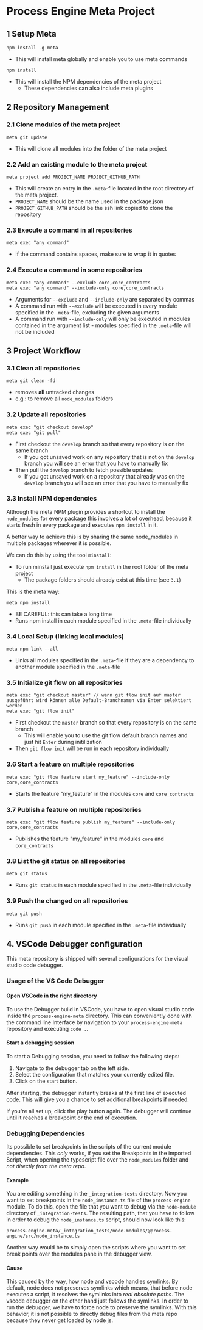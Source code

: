# Process Engine Meta Project

## 1 Setup Meta

```
npm install -g meta
```

* This will install meta globally and enable you to use meta commands

```
npm install
```

* This will install the NPM dependencies of the meta project
  * These dependencies can also include meta plugins

## 2 Repository Management

### 2.1 Clone modules of the meta project

```
meta git update
```

* This will clone all modules into the folder of the meta project

### 2.2 Add an existing module to the meta project

```
meta project add PROJECT_NAME PROJECT_GITHUB_PATH
```

* This will create an entry in the `.meta`-file located in the root directory of the meta project.
* `PROJECT_NAME` should be the name used in the package.json
* `PROJECT_GITHUB_PATH` should be the ssh link copied to clone the repository

### 2.3 Execute a command in **all** repositories

```
meta exec "any command"
```

* If the command contains spaces, make sure to wrap it in quotes

### 2.4 Execute a command in **some** repositories

```
meta exec "any command" --exclude core,core_contracts
meta exec "any command" --include-only core,core_contracts
```

* Arguments for `--exclude` and `--include-only` are separated by commas
* A command run with `--exclude` will be executed in every module specified in the `.meta`-file, excluding the given arguments 
* A command run with `--include-only` will only be executed in modules contained in the argument list - modules specified in the `.meta`-file will not be included

## 3 Project Workflow

### 3.1 Clean all repositories

```
meta git clean -fd
```

* removes **all** untracked changes
* e.g.: to remove all `node_modules` folders

### 3.2 Update all repositories

```
meta exec "git checkout develop"
meta exec "git pull"
```

* First checkout the `develop` branch so that every repository is on the same branch
  * If you got unsaved work on any repository that is not on the `develop` branch you will see an error that you have to manually fix
* Then pull the `develop` branch to fetch possible updates
  * If you got unsaved work on a repository that already was on the `develop` branch you will see an error that you have to manually fix

### 3.3 Install NPM dependencies

Although the meta NPM plugin provides a shortcut to install the `node_modules` for every package this involves a lot of overhead, because it starts fresh in every package and executes `npm install` in it.

A better way to achieve this is by sharing the same node_modules in multiple packages wherever it is possible.

We can do this by using the tool `minstall`:

* To run minstall just execute `npm install` in the root folder of the meta project
  * The package folders should already exist at this time (see `3.1`)


This is the meta way: 

```
meta npm install
```

* BE CAREFUL: this can take a long time
* Runs npm install in each module specified in the `.meta`-file individually

### 3.4 Local Setup (linking local modules)

```
meta npm link --all
```

* Links all modules specified in the `.meta`-file if they are a dependency to another module specified in the `.meta`-file

### 3.5 Initialize git flow on all repositories

```
meta exec "git checkout master" // wenn git flow init auf master ausgeführt wird können alle Default-Branchnamen via Enter selektiert werden
meta exec "git flow init"
```

* First checkout the `master` branch so that every repository is on the same branch
  * This will enable you to use the git flow default branch names and just hit `Enter` during initilization
* Then `git flow init` will be run in each repository individually

### 3.6 Start a feature on multiple repositories

```
meta exec "git flow feature start my_feature" --include-only core,core_contracts
```

* Starts the feature "my_feature" in the modules `core` and `core_contracts`

### 3.7 Publish a feature on multiple repositories

```
meta exec "git flow feature publish my_feature" --include-only core,core_contracts
```

* Publishes the feature "my_feature" in the modules `core` and `core_contracts`

### 3.8 List the git status on all repositories

```
meta git status
```

* Runs `git status` in each module specified in the `.meta`-file individually

### 3.9 Push the changed on all repositories

```
meta git push
```

* Runs `git push` in each module specified in the `.meta`-file individually

## 4. VSCode Debugger configuration
This meta repository is shipped with several configurations for the visual studio code debugger. 

### Usage of the VS Code Debugger

#### Open VSCode in the right directory
To use the Debugger build in VSCode, you have to open visual studio code inside the `process-engine-meta` directory. This can conveniently done with the command line Interface by navigation to your `process-engine-meta` repository and executing `code .`.

#### Start a debugging session
To start a Debugging session, you need to follow the following steps:
1. Navigate to the debugger tab on the left side.
2. Select the configuration that matches your currently edited file.
3. Click on the start button.

After starting, the debugger instantly breaks at the first line of executed code. This will give you a chance to set additional breakpoints if needed. 

If you're all set up, click the play button again. The debugger will continue until it reaches a breakpoint or the end of execution.

### Debugging Dependencies
Its possible to set breakpoints in the scripts of the current module dependencies. This *only* works, if you set the Breakpoints in the imported Script, when opening the typescript file over the `node_modules` folder and *not directly from the meta repo*. 

#### Example
You are editing something in the `_integration-tests` directory. Now you want to set breakpoints in the `node_instance.ts` file of the `process-engine` module. To do this, open the file that you want to debug via the `node-module` directory of `_integration-tests`. The resulting path, that you have to follow in order to debug the `node_instance.ts` script, should now look like this: 
```
process-engine-meta/_integration_tests/node-modules/@process-engine/src/node_instance.ts
```

Another way would be to simply open the scripts where you want to set break points over the modules pane in the debugger view.

#### Cause
This caused by the way, how node and vscode handles symlinks. By default, node does not preserves symlinks which means, that before node executes a script, it resolves the symlinks into *real absolute paths*. The vscode debugger on the other hand just follows the symlinks. In order to run the debugger, we have to force node to preserve the symlinks. With this behavior, it is not possible to directly debug files from the meta repo because they never get loaded by node js. 


